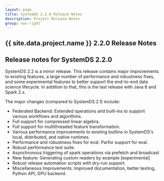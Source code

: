 ```yaml
---
layout: page
title: SystemDS 2.2.0 Release Notes
description: Project Release Notes
group: nav-right
---
```

<!--
{% comment %}
Licensed to the Apache Software Foundation (ASF) under one or more
contributor license agreements.  See the NOTICE file distributed with
this work for additional information regarding copyright ownership.
The ASF licenses this file to you under the Apache License, Version 2.0
(the "License"); you may not use this file except in compliance with
the License.  You may obtain a copy of the License at

http://www.apache.org/licenses/LICENSE-2.0

Unless required by applicable law or agreed to in writing, software
distributed under the License is distributed on an "AS IS" BASIS,
WITHOUT WARRANTIES OR CONDITIONS OF ANY KIND, either express or implied.
See the License for the specific language governing permissions and
limitations under the License.
{% endcomment %}
-->

<section class="full-stripe full-stripe--subpage-header clear-header">
  <div class="ml-container ml-container--horizontally-center">
    <div class="col col-12 content-group content-group--center-content content-group--center-align">
      <h1>{{ site.data.project.name }} 2.2.0 Release Notes</h1>
    </div>
  </div>
</section>

<section class="full-stripe full-stripe--alternate">
  <div class="ml-container">
    <div class="col col-12 content-group content-group--medium-bottom-margin" markdown="1">

## Release notes for SystemDS 2.2.0

SystemDS 2.2 is a minor release. This release contains major improvements to existing features,
a large number of performance and robustness fixes, and some experimental features to better
support the end-to-end data science lifecycle. In addition to that, this is the last release
with Java 8 and Spark 2.x.

The major changes (compared to SystemDS 2.1) include:

- Federated Backend: Extended operations and built-ins to support various workflows and algorithms.
- Full support for compressed linear algebra.
- Full support for multithreaded feature transformation.
- Various performance improvements to existing builtins in SystemDS's local, distributed, and native runtimes.
- Performance and robustness fixes for eval. Parfor support for eval.
- Robust performance test suite.
- Asynchronous triggering of spark operations via prefetch and broadcast
- New feature: Generating custom readers by example [experimental]
- Robust release automation scripts with dry-run support.
- Miscellaneous Improvements: Improved documentation, better testing, Python API, GPU backend.
